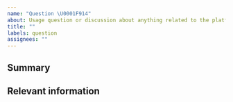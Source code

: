 ```yaml
---
name: "Question \U0001F914"
about: Usage question or discussion about anything related to the platform
title: ""
labels: question
assignees: ""
---
```


<!--
  To make it easier for us to help you, please include as much useful information as possible.

  Before opening a new issue, please search existing issues https://github.com/1-Platform/one-platform/issues
-->

## Summary

## Relevant information

<!-- Provide as much useful information as you can -->
